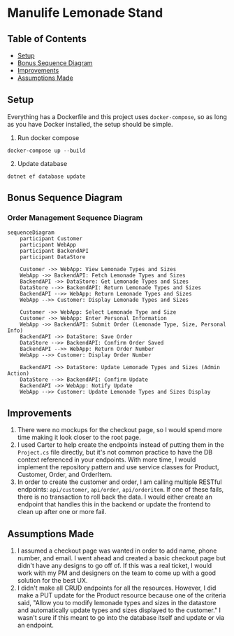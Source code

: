 # Manulife Lemonade Stand

## Table of Contents
- [Setup](#setup)
- [Bonus Sequence Diagram](#bonus-sequence-diagram)
- [Improvements](#improvements)
- [Assumptions Made](#assumptions-made)

## Setup

Everything has a Dockerfile and this project uses `docker-compose`, so as long as you have Docker installed, the setup should be simple.

1. Run docker compose

```
docker-compose up --build
```

2. Update database

```
dotnet ef database update
```

## Bonus Sequence Diagram

### Order Management Sequence Diagram

```mermaid
sequenceDiagram
    participant Customer
    participant WebApp
    participant BackendAPI
    participant DataStore

    Customer ->> WebApp: View Lemonade Types and Sizes
    WebApp ->> BackendAPI: Fetch Lemonade Types and Sizes
    BackendAPI ->> DataStore: Get Lemonade Types and Sizes
    DataStore -->> BackendAPI: Return Lemonade Types and Sizes
    BackendAPI -->> WebApp: Return Lemonade Types and Sizes
    WebApp -->> Customer: Display Lemonade Types and Sizes

    Customer ->> WebApp: Select Lemonade Type and Size
    Customer ->> WebApp: Enter Personal Information
    WebApp ->> BackendAPI: Submit Order (Lemonade Type, Size, Personal Info)
    BackendAPI ->> DataStore: Save Order
    DataStore -->> BackendAPI: Confirm Order Saved
    BackendAPI -->> WebApp: Return Order Number
    WebApp -->> Customer: Display Order Number

    BackendAPI ->> DataStore: Update Lemonade Types and Sizes (Admin Action)
    DataStore -->> BackendAPI: Confirm Update
    BackendAPI ->> WebApp: Notify Update
    WebApp -->> Customer: Update Lemonade Types and Sizes Display
```

## Improvements

1. There were no mockups for the checkout page, so I would spend more time making it look closer to the root page.
2. I used Carter to help create the endpoints instead of putting them in the `Project.cs` file directly, but it's not common practice to have the DB context referenced in your endpoints. With more time, I would implement the repository pattern and use service classes for Product, Customer, Order, and OrderItem.
3. In order to create the customer and order, I am calling multiple RESTful endpoints: `api/customer`, `api/order`, `api/orderitem`. If one of these fails, there is no transaction to roll back the data. I would either create an endpoint that handles this in the backend or update the frontend to clean up after one or more fail.

## Assumptions Made

1. I assumed a checkout page was wanted in order to add name, phone number, and email. I went ahead and created a basic checkout page but didn't have any designs to go off of. If this was a real ticket, I would work with my PM and designers on the team to come up with a good solution for the best UX.
2. I didn't make all CRUD endpoints for all the resources. However, I did make a PUT update for the Product resource because one of the criteria said, "Allow you to modify lemonade types and sizes in the datastore and automatically update types and sizes displayed to the customer." I wasn't sure if this meant to go into the database itself and update or via an endpoint.

